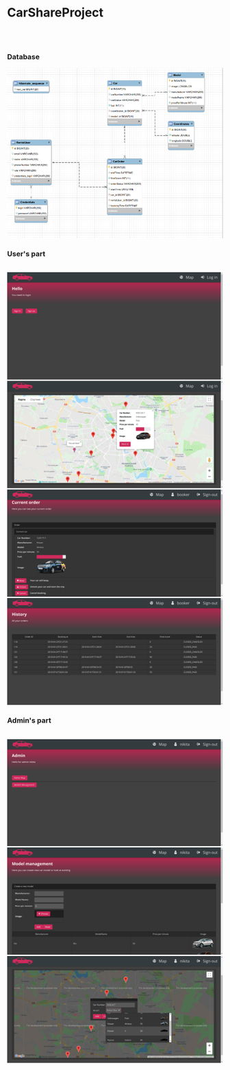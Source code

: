 # CarShareProject

<br>
<br>

### Database
<img src="https://github.com/misterOlrox/RepoForScreenshots/blob/master/Screenshot%20from%202019-07-01%2020-09-43.png?raw=true"/>

<br>

### User's part

<br>

<img src="https://github.com/misterOlrox/RepoForScreenshots/blob/master/Screenshot%20from%202019-07-01%2019-59-27.png?raw=true"/>

<img src="https://github.com/misterOlrox/RepoForScreenshots/blob/master/Screenshot%20from%202019-07-01%2019-59-59.png?raw=true"/>

<img src="https://github.com/misterOlrox/RepoForScreenshots/blob/master/Screenshot%20from%202019-07-01%2020-01-23.png?raw=true"/>

<img src="https://github.com/misterOlrox/RepoForScreenshots/blob/master/Screenshot%20from%202019-07-01%2020-02-02.png?raw=true"/>

<br>

### Admin's part

<br>

<img src="https://github.com/misterOlrox/RepoForScreenshots/blob/master/Screenshot%20from%202019-07-01%2020-02-28.png?raw=true"/>

<img src="https://github.com/misterOlrox/RepoForScreenshots/blob/master/Screenshot%20from%202019-07-01%2020-02-43.png?raw=true"/>

<img src="https://github.com/misterOlrox/RepoForScreenshots/blob/master/Screenshot%20from%202019-07-01%2020-03-08.png?raw=true"/>
